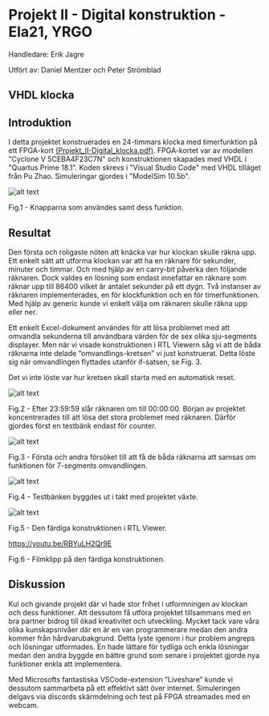# Projekt II - Digital konstruktion - Ela21, YRGO

Handledare: Erik Jagre

Utfört av: Daniel Mentzer och Peter Strömblad
            
## VHDL klocka


## Introduktion

I detta projektet konstruerades en 24-timmars klocka med timerfunktion på ett FPGA-kort <a href="https://github.com/peter-strom/VHDL_klocka/blob/main/Projekt_II-Digital_klocka.pdf" target="_blank">(Projekt_II-Digital_klocka.pdf)</a>. FPGA-kortet var av modellen "Cyclone V 5CEBA4F23C7N" och konstruktionen skapades med VHDL i "Quartus Prime 18.1". Koden skrevs i "Visual Studio Code" med VHDL tilläget från Pu Zhao. Simuleringar gjordes i "ModelSim 10.5b".

![alt text](https://github.com/peter-strom/VHDL_klocka/blob/main/fig1.png?raw=true)

Fig.1 - Knapparna som användes samt dess funktion. 

## Resultat

Den första och roligaste nöten att knäcka var hur klockan skulle räkna upp. Ett enkelt sätt att utforma klockan var att ha en räknare för sekunder, minuter och timmar. Och med hjälp av en carry-bit påverka den följande räknaren. Dock valdes en lösning som endast innefattar en räknare som räknar upp till 86400 vilket är antalet sekunder på ett dygn. Två instanser av räknaren implementerades, en för klockfunktion och en för timerfunktionen. Med hjälp av generic kunde vi enkelt välja om räknaren skulle räkna upp eller ner.

Ett enkelt Excel-dokument användes för att lösa problemet med att omvandla sekunderna till användbara värden för de sex olika sju-segments displayer. Men när vi visade konstruktionen i RTL Viewern såg vi att de båda räknarna inte delade “omvandlings-kretsen” vi just konstruerat. Detta löste sig när omvandlingen flyttades utanför if-satsen, se Fig. 3.

Det vi inte löste var hur kretsen skall starta med en automatisk reset.


![alt text](https://github.com/peter-strom/VHDL_klocka/blob/main/fig2.png?raw=true)

Fig.2 - Efter 23:59:59 slår räknaren om till 00:00:00. Början av projektet koncentrerades till att lösa det stora problemet med räknaren. Därför gjordes först en testbänk endast för counter.


![alt text](https://github.com/peter-strom/VHDL_klocka/blob/main/fig3.png?raw=true)

Fig.3 - Första och andra försöket till att få de båda räknarna att samsas om funktionen för 7-segments omvandlingen. 


![alt text](https://github.com/peter-strom/VHDL_klocka/blob/main/fig4.png?raw=true)

Fig.4 - Testbänken byggdes ut i takt med projektet växte. 


![alt text](https://github.com/peter-strom/VHDL_klocka/blob/main/fig5.png?raw=true)

Fig.5 - Den färdiga konstruktionen i RTL Viewer. 


https://youtu.be/RBYuLH2Qr9E

Fig.6 - Filmklipp på den färdiga konstruktionen. 

## Diskussion

Kul och givande projekt där vi hade stor frihet i utformningen av klockan och dess funktioner. Att dessutom få utföra projektet tillsammans med en bra partner bidrog till ökad kreativitet och utveckling. Mycket tack vare våra olika kunskapsnivåer där en är en van programmerare medan den andra kommer från hårdvarubakgrund. Detta lyste igenom i hur problem angreps och lösningar utformades. En hade lättare för tydliga och enkla lösningar medan den andra byggde en bättre grund som senare i projektet gjorde nya funktioner enkla att implementera.

Med Microsofts fantastiska VSCode-extension ”Liveshare” kunde vi dessutom sammarbeta på ett effektivt sätt över internet. Simuleringen delgavs via discords skärmdelning och test på FPGA streamades med en webcam.

